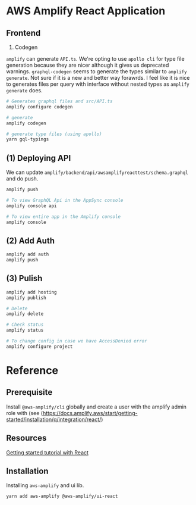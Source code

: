 # AWS Amplify React Application

## Frontend

1. Codegen

`amplify` can generate `API.ts`. We're opting to use `apollo cli` for type file generation because they are nicer although it gives us deprecated warnings. `graphql-codegen` seems to generate the types similar to `amplify generate`. Not sure if it is a new and better way forawrds. I feel like it is nice to generates files per query with interface without nested types as `amplify generate` does.

```bash
# Generates graphql files and src/API.ts
amplify configure codegen

# generate
amplify codegen

# generate type files (using apollo)
yarn gql-typings
```

## (1) Deploying API

We can update `amplify/backend/api/awsamplifyreacttest/schema.graphql` and do push.

```bash
amplify push

# To view GraphQL Api in the AppSync console
amplify console api

# To view entire app in the Amplify console
amplify console
```

## (2) Add Auth

```bash
amplify add auth
amplify push
```

## (3) Pulish

```bash
amplify add hosting
amplify publish

# Delete
amplify delete

# Check status
amplify status

# To change config in case we have AccessDenied error
amplify configure project
```

# Reference

## Prerequisite

Install `@aws-amplify/cli` globally and create a user with the amplify admin role with (see (https://docs.amplify.aws/start/getting-started/installation/q/integration/react/)

## Resources

[Getting started tutorial with React](https://docs.amplify.aws/start/getting-started/installation/q/integration/react/)

## Installation

Installing `aws-amplify` and ui lib.

```bash
yarn add aws-amplify @aws-amplify/ui-react
```


